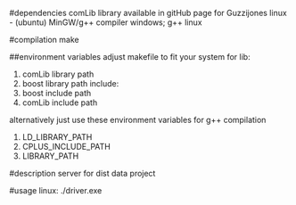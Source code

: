 #dependencies
comLib library available in gitHub page for Guzzijones
linux - (ubuntu)
MinGW/g++ compiler windows; g++ linux

#compilation
make

##environment variables
adjust makefile to fit your system for
lib:
1. comLib library path
2. boost library path
include:
3. boost include path
4. comLib include path

alternatively just use these environment variables for g++ compilation
1. LD_LIBRARY_PATH 
2. CPLUS_INCLUDE_PATH 
3. LIBRARY_PATH

#description
server  for dist data project

#usage
linux: ./driver.exe
